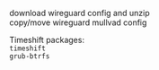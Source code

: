 download wireguard config and unzip  
copy/move wireguard mullvad config  

Timeshift packages:  
`timeshift`  
`grub-btrfs`  
